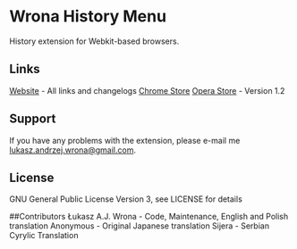 # Wrona History Menu
History extension for Webkit-based browsers.

## Links
[Website](http://layv.net/history-menu/) - All links and changelogs
[Chrome Store](https://chrome.google.com/webstore/detail/wrona-history-menu/fhibbdoaickjpmmhemkompghjjmpjdpj)
[Opera Store](https://addons.opera.com/en-gb/extensions/details/wrona-history-menu/) - Version 1.2

## Support
If you have any problems with the extension, please e-mail me [lukasz.andrzej.wrona@gmail.com](lukasz.andrzej.wrona@gmail.com).

## License
GNU General Public License Version 3, see LICENSE for details

##Contributors
Łukasz A.J. Wrona - Code, Maintenance, English and Polish translation
Anonymous - Original Japanese translation
Sijera - Serbian Cyrylic Translation
